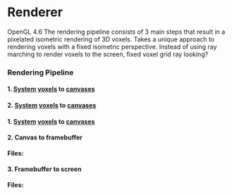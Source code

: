 # Renderer
OpenGL 4.6
The rendering pipeline consists of 3 main steps that result in a pixelated isometric rendering of 3D voxels.
 Takes a unique approach to rendering voxels with a fixed isometric perspective. Instead of using ray marching to render voxels to the screen,
fixed voxel grid
ray looking?

### Rendering Pipeline

#### 1. [System](/irreden-engine/src/game_systems/system_rendering_single_voxel_to_canvas.hpp) [voxels](/irreden-engine/src/game_entities/entity_single_voxel.hpp) to [canvases](/irreden-engine/src/game_entities/entity_triangle_canvas.cpp)

#### 2. [System](/irreden-engine/src/game_systems/system_rendering_canvas_to_framebuffer.hpp) [voxels](/irreden-engine/src/game_entities/entity_single_voxel.hpp) to [canvases](/irreden-engine/src/game_entities/entity_triangle_canvas.cpp)

#### 1. [System](/irreden-engine/src/game_systems/system_rendering_single_voxel_to_canvas.hpp) [voxels](/irreden-engine/src/game_entities/entity_single_voxel.hpp) to [canvases](/irreden-engine/src/game_entities/entity_triangle_canvas.cpp)

#### 2. Canvas to framebuffer
**Files:**

#### 3. Framebuffer to screen
**Files:**